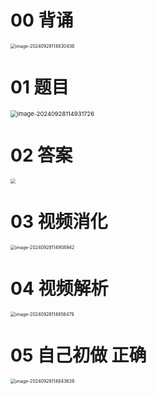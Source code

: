 # 00 背诵

<img src="https://cvp.oss-cn-shanghai.aliyuncs.com/202409281148501.png" alt="image-20240928114830436" style="zoom:50%;" />



# 01 题目

<img src="https://cvp.oss-cn-shanghai.aliyuncs.com/202409281149765.png" alt="image-20240928114931726" style="zoom:67%;" />



# 02 答案

<img src="https://cvp.oss-cn-shanghai.aliyuncs.com/202409281149317.png" style="zoom:50%;" />



# 03 视频消化

<img src="https://cvp.oss-cn-shanghai.aliyuncs.com/202409281149070.png" alt="image-20240928114908942" style="zoom:50%;" />



# 04 视频解析

<img src="https://cvp.oss-cn-shanghai.aliyuncs.com/202409281148702.png" alt="image-20240928114856479" style="zoom:50%;" />



# 05 自己初做 正确

<img src="https://cvp.oss-cn-shanghai.aliyuncs.com/202409281148693.png" alt="image-20240928114843638" style="zoom:50%;" />
